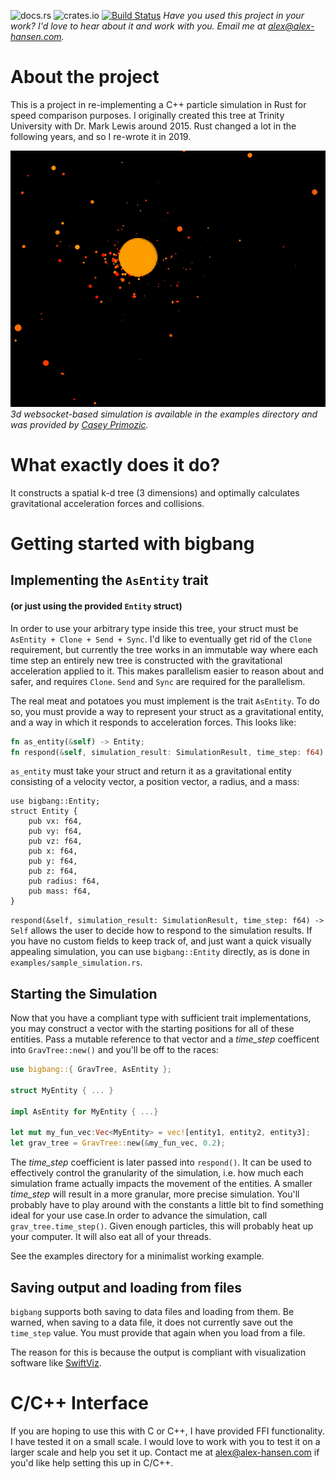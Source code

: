 ![docs.rs](https://docs.rs/bigbang/badge.svg)
![crates.io](https://img.shields.io/crates/v/bigbang.svg)
[![Build Status](https://travis-ci.org/sezna/bigbang.svg?branch=master)](https://travis-ci.org/sezna/bigbang)
_Have you used this project in your work? I'd love to hear about it and work with you. Email me at [alex@alex-hansen.com](mailto:alex@alex-hansen.com)._

# About the project
This is a project in re-implementing a C++ particle simulation in Rust for speed comparison purposes. I originally created this tree at Trinity University with Dr. Mark Lewis around 2015. Rust changed a lot in the following years, and so I re-wrote it in 2019. 


![example in 3d](./3d_example.gif)
_3d websocket-based simulation is available in the examples directory and was provided by [Casey Primozic](https://cprimozic.net/)._

# What exactly does it do?
It constructs a spatial k-d tree (3 dimensions) and optimally calculates gravitational acceleration forces and collisions.

# Getting started with bigbang
## Implementing the `AsEntity` trait
#### (or just using the provided `Entity` struct)
In order to use your arbitrary type inside this tree, your struct must be `AsEntity + Clone + Send + Sync`. I'd like to eventually get rid of the `Clone` requirement, but currently the tree works in an immutable way where each time step an entirely new tree is constructed with the gravitational acceleration applied to it. This makes parallelism easier to reason about and safer, and requires `Clone`. `Send` and `Sync` are required for the parallelism. 

The real meat and potatoes you must implement is the trait `AsEntity`. To do so, you must provide a way to represent your struct as a gravitational entity, and a way in which it responds to acceleration forces. This looks like:

```rust
fn as_entity(&self) -> Entity;
fn respond(&self, simulation_result: SimulationResult, time_step: f64) -> Self;
```

`as_entity` must take your struct and return it as a gravitational entity consisting of a velocity vector, a position vector, a radius, and a mass:
```
use bigbang::Entity;
struct Entity {
    pub vx: f64,
    pub vy: f64,
    pub vz: f64,
    pub x: f64,
    pub y: f64,
    pub z: f64,
    pub radius: f64,
    pub mass: f64,
}
```

`respond(&self, simulation_result: SimulationResult, time_step: f64) -> Self` allows the user to decide how to respond to the simulation results. If you have no custom fields to keep track of, and just want a quick visually appealing simulation, you can use `bigbang::Entity` directly, as is done in `examples/sample_simulation.rs`. 

## Starting the Simulation
Now that you have a compliant type with sufficient trait implementations, you may construct a vector with the starting positions for all of these entities. Pass a mutable reference to that vector and a _time\_step_ coefficent into `GravTree::new()` and you'll be off to the races:
```rust
use bigbang::{ GravTree, AsEntity };

struct MyEntity { ... }

impl AsEntity for MyEntity { ...}

let mut my_fun_vec:Vec<MyEntity> = vec![entity1, entity2, entity3];
let grav_tree = GravTree::new(&my_fun_vec, 0.2);

```

The _time\_step_ coefficient is later passed into `respond()`. It can be used to effectively control the granularity of the simulation, i.e. how much each simulation frame actually impacts the movement of the entities. A smaller _time\_step_ will result in a more granular, more precise simulation. You'll probably have to play around with the constants a little bit to find something ideal for your use case.In order to advance the simulation, call `grav_tree.time_step()`. Given enough particles, this will probably heat up your computer. It will also eat all of your threads. 

See the examples directory for a minimalist working example.

## Saving output and loading from files

`bigbang` supports both saving to data files and loading from them. Be warned, when saving to a data file, it does not currently save out the `time_step` value. You must provide that again when you load from a file.

The reason for this is because the output is compliant with visualization software like [SwiftViz](https://github.com/MarkCLewis/SwiftVis2).
# C/C++ Interface
If you are hoping to use this with C or C++, I have provided FFI functionality. I have tested it on a small scale. I would love to work with you to test it on a larger scale and help you set it up. Contact me at [alex@alex-hansen.com](mailto:alex@alex-hansen.com) if you'd like help setting this up in C/C++. 

